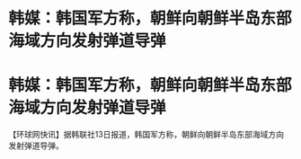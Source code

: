 # 韩媒：韩国军方称，朝鲜向朝鲜半岛东部海域方向发射弹道导弹

# 韩媒：韩国军方称，朝鲜向朝鲜半岛东部海域方向发射弹道导弹

【环球网快讯】据韩联社13日报道，韩国军方称，朝鲜向朝鲜半岛东部海域方向发射弹道导弹。

